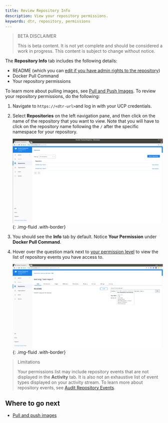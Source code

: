 ```yaml
---
title: Review Repository Info
description: View your repository permissions.
keywords: dtr, repository, permissions
---
```


> BETA DISCLAIMER
>
> This is beta content. It is not yet complete and should be considered a work in progress. This content is subject to change without notice.

The **Repository Info** tab includes the following details:
   *  README (which you can [edit if you have admin rights to the repository](../../admin/manage-users/permission-levels/#team-permission-levels))
   *  Docker Pull Command
   *  Your repository permissions

To learn more about pulling images, see [Pull and Push Images](pull-and-push-images.md). To review your repository permissions, do the following:

1.  Navigate to `https://<dtr-url>`and log in with your UCP credentials. 

2. Select **Repositories** on the left navigation pane, and then click on the name of the repository that you want to view. Note that you will have to click on the repository name following the `/` after the specific namespace for your repository.
    
    ![](../../images/tag-pruning-0.png){: .img-fluid .with-border}

3. You should see the **Info** tab by default. Notice **Your Permission** under **Docker Pull Command**. 

4. Hover over the question mark next to [your permission level](../../admin/manage-users/permission-levels/) to view the list of repository events you have access to.
	   
    ![](../../images/manage-repo-events-2.png){: .img-fluid .with-border}

> Limitations
>
> Your permissions list may include repository events that are not displayed in the **Activity** tab. It is also not an exhaustive list of event types displayed on your activity stream. To learn more about repository events, see [Audit Repository Events](../manage-repository-events/audit-repository-events).

## Where to go next

- [Pull and push images](pull-and-push-images.md)

